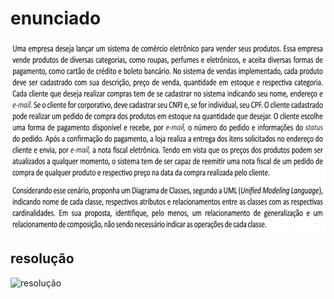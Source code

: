 # enunciado
![enunciado](https://github.com/MarceloMendes94/POO2/blob/master/atividade%20com%C3%A9rcio%20eletronico/%C3%ADndice.png)
## resolução
![resolução](https://github.com/MarceloMendes94/POO2/blob/master/atividade%20com%C3%A9rcio%20eletronico/diagrama.png)
